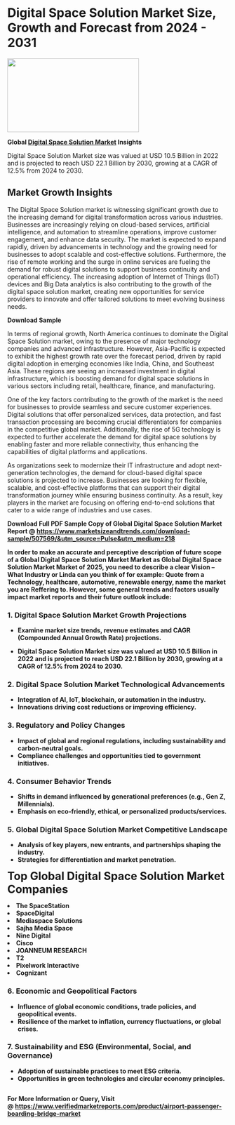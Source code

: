<H1>Digital Space Solution Market Size, Growth and Forecast from 2024 - 2031</H1><img class="aligncenter size-medium wp-image-584254" src="https://thirdeyenews.in/wp-content/uploads/2024/09/Global-Market-Research-300x168.jpeg" alt="" width="300" height="168" /><p><strong>Global&nbsp;<a href="https://www.marketsizeandtrends.com/download-sample/507569/&amp;utm_source=Pulse&amp;utm_medium=218">Digital Space Solution Market</a> Insights</strong></p><p>Digital Space Solution Market size was valued at USD 10.5 Billion in 2022 and is projected to reach USD 22.1 Billion by 2030, growing at a CAGR of 12.5% from 2024 to 2030.</p><p><h2>Market Growth Insights</h2> <p>The Digital Space Solution market is witnessing significant growth due to the increasing demand for digital transformation across various industries. Businesses are increasingly relying on cloud-based services, artificial intelligence, and automation to streamline operations, improve customer engagement, and enhance data security. The market is expected to expand rapidly, driven by advancements in technology and the growing need for businesses to adopt scalable and cost-effective solutions. Furthermore, the rise of remote working and the surge in online services are fueling the demand for robust digital solutions to support business continuity and operational efficiency. The increasing adoption of Internet of Things (IoT) devices and Big Data analytics is also contributing to the growth of the digital space solution market, creating new opportunities for service providers to innovate and offer tailored solutions to meet evolving business needs.</p> <p><strong>Download Sample</strong></p> <p>In terms of regional growth, North America continues to dominate the Digital Space Solution market, owing to the presence of major technology companies and advanced infrastructure. However, Asia-Pacific is expected to exhibit the highest growth rate over the forecast period, driven by rapid digital adoption in emerging economies like India, China, and Southeast Asia. These regions are seeing an increased investment in digital infrastructure, which is boosting demand for digital space solutions in various sectors including retail, healthcare, finance, and manufacturing.</p> <p>One of the key factors contributing to the growth of the market is the need for businesses to provide seamless and secure customer experiences. Digital solutions that offer personalized services, data protection, and fast transaction processing are becoming crucial differentiators for companies in the competitive global market. Additionally, the rise of 5G technology is expected to further accelerate the demand for digital space solutions by enabling faster and more reliable connectivity, thus enhancing the capabilities of digital platforms and applications.</p> <p>As organizations seek to modernize their IT infrastructure and adopt next-generation technologies, the demand for cloud-based digital space solutions is projected to increase. Businesses are looking for flexible, scalable, and cost-effective platforms that can support their digital transformation journey while ensuring business continuity. As a result, key players in the market are focusing on offering end-to-end solutions that cater to a wide range of industries and use cases.</p> <p><strong></p><p><span class=""><strong>Download Full PDF Sample Copy of Global Digital Space Solution Market Report</strong> @ <a href="https://www.marketsizeandtrends.com/download-sample/507569/&amp;utm_source=Pulse&amp;utm_medium=218" target="_blank">https://www.marketsizeandtrends.com/download-sample/507569/&amp;utm_source=Pulse&amp;utm_medium=218</a></span></p><p>In order to make an accurate and perceptive description of future scope of a Global&nbsp;Digital Space Solution Market Market as Global&nbsp;Digital Space Solution Market Market of 2025, you need to describe a clear Vision &ndash; What Industry or Linda can you think of for example: Quote from a Technology, healthcare, automotive, renewable energy, name the market you are Reffering to. However, some general trends and factors usually impact market reports and their future outlook include:</p><h3>1.&nbsp;<strong>Digital Space Solution Market Growth Projections</strong></h3><ul><li>Examine market size trends, revenue estimates and CAGR (Compounded Annual Growth Rate) projections.</li><li><p>Digital Space Solution Market size was valued at USD 10.5 Billion in 2022 and is projected to reach USD 22.1 Billion by 2030, growing at a CAGR of 12.5% from 2024 to 2030.</p></li></ul><h3>2.&nbsp;<strong>Digital Space Solution Market Technological Advancements</strong></h3><ul><li>Integration of AI, IoT, blockchain, or automation in the industry.</li><li>Innovations driving cost reductions or improving efficiency.</li></ul><h3>3.&nbsp;<strong>Regulatory and Policy Changes</strong></h3><ul><li>Impact of global and regional regulations, including sustainability and carbon-neutral goals.</li><li>Compliance challenges and opportunities tied to government initiatives.</li></ul><h3>4.&nbsp;<strong>Consumer Behavior Trends</strong></h3><ul><li>Shifts in demand influenced by generational preferences (e.g., Gen Z, Millennials).</li><li>Emphasis on eco-friendly, ethical, or personalized products/services.</li></ul><h3>5.&nbsp;<strong>Global Digital Space Solution Market Competitive Landscape</strong></h3><ul><li>Analysis of key players, new entrants, and partnerships shaping the industry.</li><li>Strategies for differentiation and market penetration.</li></ul><p data-pm-slice="1 1 []"><span style="color: inherit; font-family: inherit; font-size: 25px;">Top Global Digital Space Solution Market Companies</span></p><div class="" data-test-id=""><p><li>The SpaceStation</li><li> SpaceDigital</li><li> Mediaspace Solutions</li><li> Sajha Media Space</li><li> Nine Digital</li><li> Cisco</li><li> JOANNEUM RESEARCH</li><li> T2</li><li> Pixelwork Interactive</li><li> Cognizant</li></p></div><h3>6.&nbsp;<strong>Economic and Geopolitical Factors</strong></h3><ul><li>Influence of global economic conditions, trade policies, and geopolitical events.</li><li>Resilience of the market to inflation, currency fluctuations, or global crises.</li></ul><h3>7.&nbsp;<strong>Sustainability and ESG (Environmental, Social, and Governance)</strong></h3><ul><li>Adoption of sustainable practices to meet ESG criteria.</li><li>Opportunities in green technologies and circular economy principles.</li></ul><h2><strong style="font-size: 14px;">For More Information or Query, Visit @&nbsp;</strong><a style="background-color: #ffffff; font-size: 14px;" href="https://www.marketsizeandtrends.com/report/digital-space-solution-market/" target="_blank">https://www.verifiedmarketreports.com/product/airport-passenger-boarding-bridge-market</a></h2>
